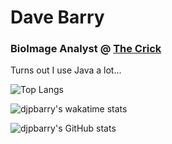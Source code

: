 <h1>Dave Barry</h1>
<h3>BioImage Analyst @ <a href="https://www.crick.ac.uk/">The Crick</a></h3>

<p>Turns out I use Java a lot...</p>

![Top Langs](https://github-readme-stats.vercel.app/api/top-langs/?username=djpbarry&layout=compact)

![djpbarry's wakatime stats](https://github-readme-stats.vercel.app/api/wakatime?username=djpbarry)

![djpbarry's GitHub stats](https://github-readme-stats.vercel.app/api?username=djpbarry&hide=issues,contribs)
